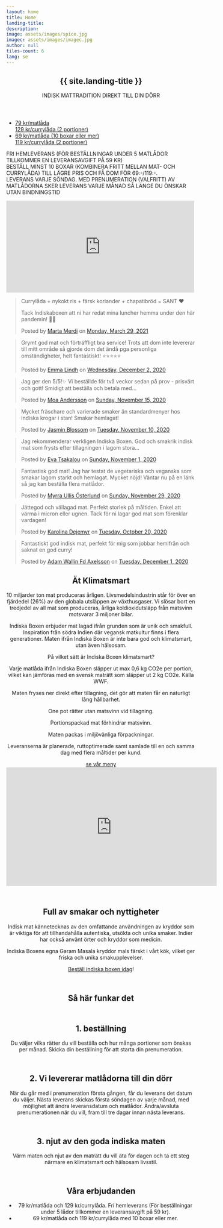 ```yaml
---
layout: home
title: Home
landing-title: 
description: 
image: assets/images/spice.jpg
imagec: assets/images/imagec.jpg
author: null
tiles-count: 6
lang: se
---
```

<section id="banner" class="major">
        <div class="inner">
            <header class="major">
                <h1>{{ site.landing-title }}</h1>
		<p style="text-transform: uppercase;">indisk mattradition direkt till din dörr</p>
            </header>
            <div class="content">
                <ul class="actions">
			<li><a href="#order" class="button scrolly">79 kr/matlåda<br/><span>129 kr/currylåda (2 portioner)</span></a></li>
			<li><a href="#order" class="button scrolly">69 kr/matlåda (10 boxar eller mer)<br/><span>119 kr/currylåda (2 portioner)</span></a></li>
                </ul>
            </div>
	    <p style="text-transform: uppercase;"><i class="fa fa-fw fa-biking"></i> fri hemleverans (För beställningar under 5 matlådor tillkommer en leveransavgift på 59 kr)<br/><i class="fa fa-fw fa-info"></i> Beställ minst 10 boxar (kombinera fritt mellan mat- och currylåda) till lägre pris och få dom för 69:-/119:-. <br/><i class="fa fa-fw fa-calendar-alt"></i> Leverans varje söndag. Med prenumeration (valfritt) av matlådorna sker leverans varje månad så länge du önskar utan bindningstid</p>
        </div>
    </section>
    
<div id="main">

<div class="slideshow-container">
        <!--<div class="mySlides slidefade">
  		<div class="slidetxt notice">
			<h2>{{ site.total }} boxes delivered</h2>
			<a href="https://www.saveonethird.org/in-restaurants">fight food waste<br>save 1/3</a>
		</div>
	</div>-->
	<div class="mySlides slidefade">
		<iframe src="https://www.facebook.com/plugins/post.php?href=https%3A%2F%2Fwww.facebook.com%2Fanna.martensson.102%2Fposts%2F3869373669779055&show_text=true&width=500" width="500" height="244" style="border:none;overflow:hidden" scrolling="no" frameborder="0" allowfullscreen="true" allow="autoplay; clipboard-write; encrypted-media; picture-in-picture; web-share"></iframe>
	</div>
	<div class="mySlides slidefade">
		<div class="fb-post" data-href="https://www.facebook.com/marta.m.atram/posts/10158449508666137" data-width="auto" data-show-text="false"><blockquote cite="https://www.facebook.com/marta.m.atram/posts/10158449508666137" class="fb-xfbml-parse-ignore"><p>Currylåda + nykokt ris + färsk koriander + chapatibröd = SANT ❤️

Tack Indiskaboxen att ni har redat mina luncher hemma under den här pandemin! 🙏🏻</p>Posted by <a href="#" role="button">Marta Merdi</a> on&nbsp;<a href="https://www.facebook.com/marta.m.atram/posts/10158449508666137">Monday, March 29, 2021</a></blockquote></div>
	</div>
	<div class="mySlides slidefade">
		<div class="fb-post" data-href="https://www.facebook.com/emma.vonk/posts/10160362377011521" data-show-text="false" data-width="auto"><blockquote cite="https://www.facebook.com/emma.vonk/posts/10160362377011521" class="fb-xfbml-parse-ignore"><p>Grymt god mat och förträffligt bra service! 
Trots att dom inte levererar till mitt område så gjorde dom det ändå pga personliga omständigheter, helt fantastiskt! 
⭐️⭐️⭐️⭐️⭐️</p>Posted by <a href="#" role="button">Emma Lindh</a> on&nbsp;<a href="https://www.facebook.com/emma.vonk/posts/10160362377011521">Wednesday, December 2, 2020</a></blockquote></div>
	</div>
        <div class="mySlides slidefade">
		<div class="fb-post" data-href="https://www.facebook.com/pingvinfabriken/posts/10157704264093148" data-show-text="false" data-width="auto"><blockquote cite="https://www.facebook.com/pingvinfabriken/posts/10157704264093148" class="fb-xfbml-parse-ignore"><p>Jag ger den 5/5!✨ Vi beställde för två veckor sedan på prov - prisvärt och gott! Smidigt att beställa och betala med...</p>Posted by <a href="#" role="button">Moa Andersson</a> on&nbsp;<a href="https://www.facebook.com/pingvinfabriken/posts/10157704264093148">Sunday, November 15, 2020</a></blockquote></div>
  		<!--<div class="slidetxt">
			<h2>Moa A</h2>
			<p> Jag ger den 5/5!✨ Vi beställde för två veckor sedan på prov - prisvärt och gott! Smidigt att beställa och betala med swish på hemsidan, bra uppdatering via sms innan leverans. Enda anledningen till att vi inte beställt igen är att vi håller på att äta ut frysen för att få plats med fler ♥️</p>
		</div>-->
	</div>
        <div class="mySlides slidefade">
		<div class="fb-post" data-href="https://www.facebook.com/jasmin.blossom/posts/10158689723107165" data-show-text="false" data-width="auto"><blockquote cite="https://www.facebook.com/jasmin.blossom/posts/10158689723107165" class="fb-xfbml-parse-ignore"><p>Mycket fräschare och varierade smaker än standardmenyer hos indiska krogar i stan! Smakar hemlagat!</p>Posted by <a href="#" role="button">Jasmin Blossom</a> on&nbsp;<a href="https://www.facebook.com/jasmin.blossom/posts/10158689723107165">Tuesday, November 10, 2020</a></blockquote></div>
	</div>
        <div class="mySlides slidefade">
		<div class="fb-post" data-href="https://www.facebook.com/eva.tsakalou/posts/3425663714181486" data-show-text="false" data-width="auto"><blockquote cite="https://www.facebook.com/eva.tsakalou/posts/3425663714181486" class="fb-xfbml-parse-ignore"><p>Jag rekommenderar verkligen Indiska Boxen.
God och smakrik indisk mat som frysts efter tillagningen i lagom stora...</p>Posted by <a href="https://www.facebook.com/eva.tsakalou">Eva Tsakalou</a> on&nbsp;<a href="https://www.facebook.com/eva.tsakalou/posts/3425663714181486">Sunday, November 1, 2020</a></blockquote></div>
	</div>
	<div class="mySlides slidefade">
		<div class="fb-post" data-href="https://www.facebook.com/myrra.ullis.osterlund/posts/10160315449444392" data-show-text="false" data-width="auto"><blockquote cite="https://www.facebook.com/myrra.ullis.osterlund/posts/10160315449444392" class="fb-xfbml-parse-ignore"><p>Fantastisk god mat! Jag har testat de vegetariska och veganska som smakar lagom starkt och hemlagat. Mycket nöjd! Väntar nu på en länk så jag kan beställa flera matlådor.</p>Posted by <a href="#" role="button">Myrra Ullis Österlund</a> on&nbsp;<a href="https://www.facebook.com/myrra.ullis.osterlund/posts/10160315449444392">Sunday, November 29, 2020</a></blockquote></div>
	</div>
	<div class="mySlides slidefade">
		<div class="fb-post" data-href="https://www.facebook.com/karolina.nilsson.585/posts/10158009285536799" data-show-text="false" data-width="auto"><blockquote cite="https://www.facebook.com/karolina.nilsson.585/posts/10158009285536799" class="fb-xfbml-parse-ignore"><p>Jättegod och vällagad mat. Perfekt storlek på måltiden. Enkel att värma i micron eller ugnen. Tack för ni lagar god mat som förenklar vardagen!</p>Posted by <a href="#" role="button">Karolina Dejemyr</a> on&nbsp;<a href="https://www.facebook.com/karolina.nilsson.585/posts/10158009285536799">Tuesday, October 20, 2020</a></blockquote></div>
	</div>
	<div class="mySlides slidefade">
		<div class="fb-post" data-href="https://www.facebook.com/adam.axelsson.37/posts/10157845465070886" data-show-text="false" data-width="auto"><blockquote cite="https://www.facebook.com/adam.axelsson.37/posts/10157845465070886" class="fb-xfbml-parse-ignore"><p>Fantastiskt god indisk mat, perfekt för mig som jobbar hemifrån och saknat en god curry!</p>Posted by <a href="#" role="button">Adam Wallin Fd Axelsson</a> on&nbsp;<a href="https://www.facebook.com/adam.axelsson.37/posts/10157845465070886">Tuesday, December 1, 2020</a></blockquote></div>
	</div>
	<!--<div class="slidetitle"><h3>{{ site.total }}</h3><span class="visborder">boxes delivered</span><br/><a href="https://www.saveonethird.org/in-restaurants">fight food waste<br>save 1/3</a></div>-->
	<!--<div class="mySlides slidefade">
  		<img class="slideimg" src="/assets/food/palakpaneer.jpg" style="width:100%">
  		<div class="slidetxt">Palak Paneer</div>
	</div>
	<div class="mySlides slidefade">
  		<img class="slideimg" src="/assets/food/vegkorma.jpg" style="width:100%">
  		<div class="slidetxt">Chole Vegetable Korma</div>
	</div>
	<div class="mySlides slidefade">
  		<img class="slideimg" src="/assets/food/palakchicken.jpg" style="width:100%">
  		<div class="slidetxt">Palak Chicken</div>
	</div>-->
</div>
<!-- Two -->
<section id="climatebanner" class="major">
  	<div class="inner">
		<header class="major">
      			<h2>Ät Klimatsmart</h2>
			<p class="pnl">10 miljarder ton mat produceras årligen. Livsmedelsindustrin står för över en fjärdedel (26%) av den globala utsläppen av växthusgaser. Vi slösar bort en tredjedel av all mat som produceras, årliga koldioxidutsläpp från matsvinn motsvarar 3 miljoner bilar.</p>
			<p class="pnl">Indiska Boxen erbjuder mat lagad ifrån grunden som är unik och smakfull. Inspiration från södra Indien där vegansk matkultur finns i flera generationer.  Maten ifrån Indiska Boxen är inte bara god och klimatsmart, utan även hälsosam.</p>
			<p>På vilket sätt är Indiska Boxen klimatsmart?</p>
			<p><i class="fas fa-fw fa-globe-americas"></i>Varje matlåda ifrån Indiska Boxen släpper ut max 0,6 kg CO2e per portion, vilket kan jämföras med en svensk maträtt som släpper ut 2 kg CO2e. Källa WWF.</p>
			<p><i class="fas fa-fw fa-globe-americas"></i>Maten fryses ner direkt efter tillagning, det gör att maten får en naturligt lång hållbarhet.</p>
			<p><i class="fas fa-fw fa-globe-americas"></i>One pot rätter utan matsvinn vid tillagning.</p>
			<p><i class="fas fa-fw fa-globe-americas"></i>Portionspackad mat  förhindrar matsvinn.</p>
			<p><i class="fas fa-fw fa-globe-americas"></i>Maten packas i miljövänliga förpackningar.</p>
			<p><i class="fas fa-fw fa-globe-americas"></i>Leveranserna är planerade, ruttoptimerade samt samlade till en och samma dag med flera måltider per kund.</p>
			<a href="menu" class="button next"><i class="fa fa-fw fa-utensils"></i> se vår meny</a>
			<div class="video-container">
			<div class="embed-container">
			<iframe width="560" height="315" src="https://www.youtube-nocookie.com/embed/-xUDTp8lTO4?start=3&end=64;rel=0&amp;modestbranding=1" frameborder='0' allowfullscreen></iframe>
			</div></div>
		</header>
		<header class="major">
      			<h2>Full av smakar och nyttigheter</h2>
			<p class="pnl">Indisk mat kännetecknas av den omfattande användningen av kryddor som är viktiga för att tillhandahålla autentiska, utsökta och unika smaker. Indier har också använt örter och kryddor som medicin.</p>
			<p>Indiska Boxens egna Garam Masala kryddor mals färskt i vårt kök, vilket ger friska och unika smakupplevelser.</p>
    		        <p><a href="#order">Beställ indiska boxen idag</a>!</p>
                </header>
        </div>
</section>

<section id="one">
 <div class="inner">
   <header class="major">
     <h2>Så här funkar det</h2>
   </header>
   <section id="concept">
     <section>
	<i class="icon alt fas fa-shopping-cart" ></i>     
	<header class="major">
          <h2>1. beställning</h2>
      	  <p>Du väljer vilka rätter du vill beställa och hur många portioner som önskas per månad. Skicka din beställning för att starta din prenumeration.</p>
    	</header>
     </section>
     <section>
	<i class="icon alt fas fa-truck" ></i>   
   	<header class="major">
          <h2>2. Vi levererar matlådorna till din dörr</h2>
	  <p>När du går med i prenumeration första gången, får du leverans det datum du väljer. Nästa leverans skickas första söndagen av varje månad, med möjlighet att ändra leveransdatum och matlådor. Ändra/avsluta prenumerationen när du vill, fram till tre dagar innan nästa leverans.</p>
        </header>
     </section>
     <section>
	<i class="icon alt fas fa-utensils" ></i>   
        <header class="major">
          <h2>3. njut av den goda indiska maten</h2>
	  <p>Värm maten och njut av den maträtt du vill äta för dagen och ta ett steg närmare en klimatsmart och hälsosam livsstil.</p>
        </header>
     </section>
   </section>
 </div>
</section>

<section id="three" class="border">
  <div class="inner">
		<header class="major">
      <h2>Våra erbjudanden</h2>
		  <ul>
	            <li> 79 kr/matlåda och 129 kr/currylåda. Fri hemleverans (För beställningar under 5 lådor tillkommer en leveransavgift på 59 kr).</li>
		    <li> 69 kr/matlåda och 119 kr/currylåda med 10 boxar eller mer.</li>
	          </ul>
		</header>
	</div>
</section>
</div>
